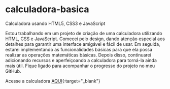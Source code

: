 # calculadora-basica
 Calculadora usando HTML5, CSS3 e JavaScript


 Estou trabalhando em um projeto de criação de uma calculadora utilizando HTML, CSS e JavaScript. Comecei pelo design, dando atenção especial aos detalhes para garantir uma interface amigável e fácil de usar. Em seguida, estarei implementando as funcionalidades básicas para que ela possa realizar as operações matemáticas básicas. Depois disso, continuarei adicionando recursos e aperfeiçoando a calculadora para torná-la ainda mais útil. Fique ligado para acompanhar o progresso do projeto no meu GitHub.

Acesse a calculadora [AQUI](https://joao121gf.github.io/calculadora-basica/){:target="_blank"}
